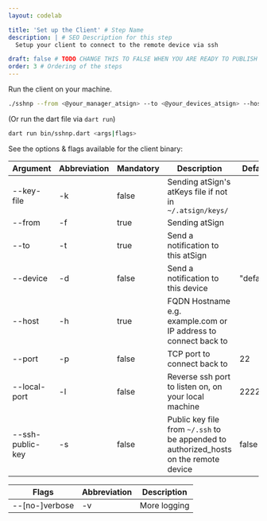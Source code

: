 ```yaml
---
layout: codelab

title: 'Set up the Client' # Step Name
description: | # SEO Description for this step
  Setup your client to connect to the remote device via ssh

draft: false # TODO CHANGE THIS TO FALSE WHEN YOU ARE READY TO PUBLISH THE PAGE
order: 3 # Ordering of the steps
---
```


Run the client on your machine. 

```sh
./sshnp --from <@your_manager_atsign> --to <@your_devices_atsign> --host <example.com>  -l --local-port --device <iot_device_name>
```

(Or run the dart file via `dart run`)

```sh
dart run bin/sshnp.dart <args|flags>
```

See the options & flags available for the client binary:

| Argument         | Abbreviation | Mandatory | Description                                                                           | Default   |
|------------------|--------------|-----------|---------------------------------------------------------------------------------------|-----------|
| --key-file       | -k           | false     | Sending atSign's atKeys file if not in `~/.atsign/keys/`                              |           |
| --from           | -f           | true      | Sending atSign                                                                        |           |
| --to             | -t           | true      | Send a notification to this atSign                                                    |           |
| --device         | -d           | false     | Send a notification to this device                                                    | "default" |
| --host           | -h           | true      | FQDN Hostname e.g. example.com or IP address to connect back to                       |           |
| --port           | -p           | false     | TCP port to connect back to                                                           | 22        |
| --local-port     | -l           | false     | Reverse ssh port to listen on, on your local machine                                  | 2222      |
| --ssh-public-key | -s           | false     | Public key file from `~/.ssh` to be appended to authorized_hosts on the remote device | false     |

| Flags          | Abbreviation | Description  |
|----------------|--------------|--------------|
| --[no-]verbose | -v           | More logging |